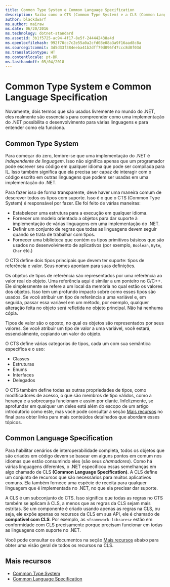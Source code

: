 ```yaml
---
title: Common Type System e Common Language Specification
description: Saiba como o CTS (Common Type System) e a CLS (Common Language Specification) possibilitam ao .NET dar suporte a várias linguagens.
author: blackdwarf
ms.author: mairaw
ms.date: 06/20/2016
ms.technology: dotnet-standard
ms.assetid: 3b1f5725-ac94-4f17-8e5f-244442438a4d
ms.openlocfilehash: 992f70cc7c2e55a0a2cfd08e08a3a9f16aad8c8a
ms.sourcegitcommit: 3d5d33f384eeba41b2dff79d096f47ccc8d8f03d
ms.translationtype: HT
ms.contentlocale: pt-BR
ms.lasthandoff: 05/04/2018
---
```

# <a name="common-type-system--common-language-specification"></a>Common Type System e Common Language Specification

Novamente, dois termos que são usados livremente no mundo do .NET, eles realmente são essenciais para compreender como uma implementação do .NET possibilita o desenvolvimento para várias linguagens e para entender como ela funciona.

## <a name="common-type-system"></a>Common Type System

Para começar do zero, lembre-se que uma implementação do .NET é _independente de linguagem_. Isso não significa apenas que um programador pode escrever seu código em qualquer idioma que pode ser compilada para IL. Isso também significa que ela precisa ser capaz de interagir com o código escrito em outras linguagens que podem ser usadas em uma implementação do .NET.

Para fazer isso de forma transparente, deve haver uma maneira comum de descrever todos os tipos com suporte. Isso é o que o CTS (Common Type System) é responsável por fazer. Ele foi feito de várias maneiras:

*   Estabelecer uma estrutura para a execução em qualquer idioma.
*   Fornecer um modelo orientado a objetos para dar suporte à implementação de várias linguagens em uma implementação do .NET.
*   Definir um conjunto de regras que todas as linguagens devem seguir quando se trata de trabalhar com tipos.
*   Fornecer uma biblioteca que contém os tipos primitivos básicos que são usados no desenvolvimento de aplicativos (por exemplo, `Boolean`, `Byte`, `Char` etc.)

O CTS define dois tipos principais que devem ter suporte: tipos de referência e valor. Seus nomes apontam para suas definições.

Os objetos de tipos de referência são representados por uma referência ao valor real do objeto. Uma referência aqui é similar a um ponteiro no C/C++. Ele simplesmente se refere a um local da memória no qual estão os valores dos objetos. Isso tem um profundo impacto sobre como esses tipos são usados. Se você atribuir um tipo de referência a uma variável e, em seguida, passar essa variável em um método, por exemplo, qualquer alteração feita no objeto será refletida no objeto principal. Não há nenhuma cópia.

Tipos de valor são o oposto, no qual os objetos são representados por seus valores. Se você atribuir um tipo de valor a uma variável, você estará, essencialmente, copiando um valor do objeto.

O CTS define várias categorias de tipos, cada um com sua semântica específica e o uso:

*   Classes
*   Estruturas
*   Enums
*   Interfaces
*   Delegados

O CTS também define todas as outras propriedades de tipos, como modificadores de acesso, o que são membros de tipo válidos, como a herança e a sobrecarga funcionam e assim por diante. Infelizmente, se aprofundar em qualquer um deles está além do escopo de um artigo introdutório como este, mas você pode consultar a seção [Mais recursos](#more-resources) no final para obter links para mais conteúdos detalhados que abordam esses tópicos.

## <a name="common-language-specification"></a>Common Language Specification

Para habilitar cenários de interoperabilidade completa, todos os objetos que são criados em código devem se basear em alguns pontos em comum nos idiomas que estão consumindo eles (são seus _chamadores_). Como há várias linguagens diferentes, o .NET especificou essas semelhanças em algo chamado de CLS **(Common Language Specification)**. A CLS define um conjunto de recursos que são necessários para muitos aplicativos comuns. Ela também fornece uma espécie de receita para qualquer linguagem que é implementada no .NET, no que ela precisar dar suporte.

A CLS é um subconjunto do CTS. Isso significa que todas as regras no CTS também se aplicam à CLS, a menos que as regras da CLS sejam mais estritas. Se um componente é criado usando apenas as regras na CLS, ou seja, ele expõe apenas os recursos da CLS em sua API, ele é chamado de **compatível com CLS**. Por exemplo, as `<framework-librares>` estão em conformidade com CLS precisamente porque precisam funcionar em todas as linguagens com suporte no .NET.

Você pode consultar os documentos na seção [Mais recursos](#more-resources) abaixo para obter uma visão geral de todos os recursos na CLS.

## <a name="more-resources"></a>Mais recursos

*   [Common Type System](./base-types/common-type-system.md)
*   [Common Language Specification](language-independence-and-language-independent-components.md)
